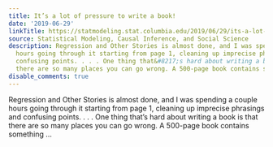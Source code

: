 ```yaml
---
title: It’s a lot of pressure to write a book!
date: '2019-06-29'
linkTitle: https://statmodeling.stat.columbia.edu/2019/06/29/its-a-lot-of-pressure-to-write-a-book/
source: Statistical Modeling, Causal Inference, and Social Science
description: Regression and Other Stories is almost done, and I was spending a couple
  hours going through it starting from page 1, cleaning up imprecise phrasings and
  confusing points. . . . One thing that&#8217;s hard about writing a book is that
  there are so many places you can go wrong. A 500-page book contains something ...
disable_comments: true
---
```

Regression and Other Stories is almost done, and I was spending a couple hours going through it starting from page 1, cleaning up imprecise phrasings and confusing points. . . . One thing that&#8217;s hard about writing a book is that there are so many places you can go wrong. A 500-page book contains something ...